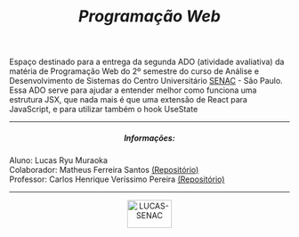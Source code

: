 <!DOCTYPE html>
<html lang="en">
<head>
    <meta charset="UTF-8">
    <meta http-equiv="X-UA-Compatible" content="IE=edge">
    <meta name="viewport" content="width=device-width, initial-scale=1.0">
<html>
    <header>
        <h1 align = "center"><em>Programação Web</em></h1>
    </header>
    <div>
        <p>
            Espaço destinado para a entrega da segunda ADO (atividade avaliativa) da matéria de Programação Web do 2º semestre do curso de Análise e Desenvolvimento de Sistemas do Centro Universitário <a href="https://www.sp.senac.br/">SENAC</a> - São Paulo. Essa ADO serve para ajudar a entender melhor como funciona uma estrutura JSX, que nada mais é que uma extensão de React para JavaScript, e para utilizar também o hook UseState
        </p>
    </div>  
    <hr>
    <div>
        <h5 align="center">Informações:</h5>
        <p>
            Aluno: Lucas Ryu Muraoka<br>
            Colaborador: Matheus Ferreira Santos <a  href="https://github.com/Matheus-FSantos" target="_blank">(Repositório)</a><br>
            Professor: Carlos Henrique Veríssimo Pereira <a href="https://github.com/ProfCarlosVerissimo" target="_blank">(Repositório)</a>
        </p>
    </div>
    <hr>
    <section align="center">
        <a href="https://www.sp.senac.br/" target="_blank">
          <img alt="LUCAS-SENAC" height="50" width="80" src="https://logodownload.org/wp-content/uploads/2014/10/senac-logo-4.png">
        </a>
      </section>
</html>

